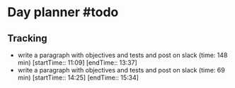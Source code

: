 # Day planner #todo 

## Tracking
- write a paragraph with objectives and tests and post on slack (time: 148 min) [startTime:: 11:09] [endTime:: 13:37]
- write a paragraph with objectives and tests and post on slack (time: 69 min) [startTime:: 14:25] [endTime:: 15:34]